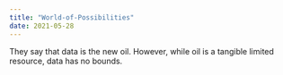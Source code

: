 ```yaml
---
title: "World-of-Possibilities"
date: 2021-05-28
---
```


They say that data is the new oil. However, while oil is a tangible limited resource, data has no bounds.
